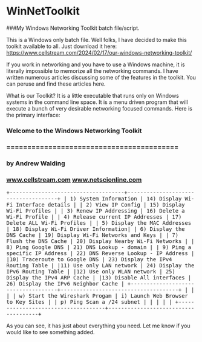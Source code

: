 # WinNetToolkit
###My Windows Networking Toolkit batch file/script.

This is a Windows only batch file.
Well folks, I have decided to make this toolkit available to all. Just download it here: https://www.cellstream.com/2024/02/17/our-windows-networking-toolkit/

If you work in networking and you have to use a Windows machine, it is literally impossible to memorize all the networking commands. I have written numerous articles discussing some of the features in the toolkit. You can peruse and find these articles here.

What is our Toolkit? It is a little executable that runs only on Windows systems in the command line space. It is a menu driven program that will execute a bunch of very desirable networking focused commands. Here is the primary interface:

 ###              Welcome to the Windows Networking Toolkit
 ###               =========================================
 ###                          by Andrew Walding
 ###              www.cellstream.com   www.netscionline.com

<samp>+------------------------------------+-------------------------------------+
| 1) System Information              | 14) Display Wi-Fi Interface details |
| 2) View IP Config                  | 15) Display Wi-Fi Profiles          |
| 3) Renew IP Addressing             | 16) Delete a Wi-Fi Profile          |
| 4) Release current IP Addresses    | 17) Delete ALL Wi-Fi Profiles       |
| 5) Display the MAC Addresses       | 18) Display Wi-Fi Driver Information|
| 6) Display the DNS Cache           | 19) Display Wi-Fi Networks and Keys |
| 7) Flush the DNS Cache             | 20) Display Nearby Wi-Fi Networks   |
| 8) Ping Google DNS                 | 21) DNS Lookup - domain             |
| 9) Ping a specific IP Address      | 22) DNS Reverse Lookup - IP Address |
|10) Traceroute to Google DNS        | 23) Display the IPv4 Routing Table  |
|11) Use only LAN network            | 24) Display the IPv6 Routing Table  |
|12) Use only WLAN network           | 25) Display the IPv4 ARP Cache      |
|13) Disable All interfaces          | 26) Display the IPv6 Neighbor Cache |
+------------------------------------+-------------------------------------+
|                                    |                                     |
| w) Start the Wireshark Progam      |  i) Launch Web Browser to Key Sites |
| p) Ping Scan a /24 subnet          |                                     |
|                                    |                                     |
+------------------------------------+-------------------------------------+</samp>


As you can see, it has just about everything you need. Let me know if you would like to see something added.
